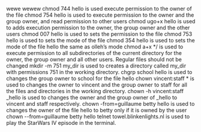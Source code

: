 wewe
wewew
chmod 744 hello is used execute permission to the owner of the file
chmod 754 hello is used to  execute permission to the owner and the group owner, and read permission to other users
chmod ugo+x hello is used to adds execution permission to the owner, the group owner and the other users
chmod 007 hello is used to  sets the permission to the file
chmod 753 hello is used to sets the mode of the file
chmod 354 hello is used to  sets the mode of the file hello the same as olleh’s mode
chmod a+x */ is used to execute permission to all subdirectories of the current directory for the owner, the group owner and all other users. Regular files should not be changed
mkdir -m 751 my_dir is used to  creates a directory called my_dir with permissions 751 in the working directory.
chgrp school hello is used to changes the group owner to school for the file hello
chown vincent:staff * is used to changes the owner to vincent and the group owner to staff for all the files and directories in the working directory.
chown -h vincent:staff _hello is used to changes the owner and the group owner of _hello to vincent and staff respectively.
chown -from=guillaume betty hello is used to changes the owner of the file hello to betty only if it is owned by the user
chown --from=guillaume betty hello
telnet towel.blinkenlights.nl is used to play the StarWars IV episode in the terminal. 

